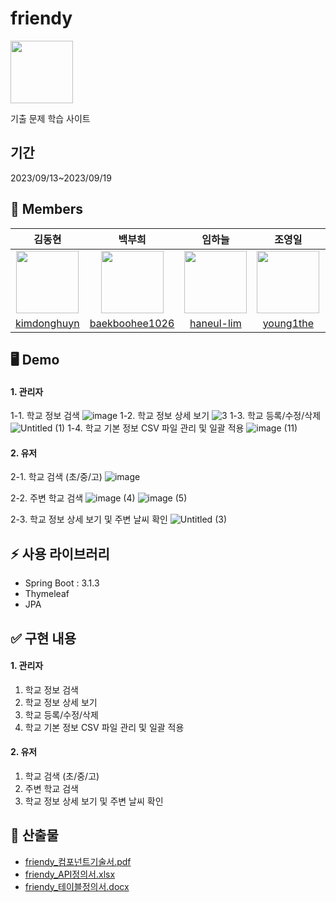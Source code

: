 # friendy
<img src="https://github.com/young1the/friendy/assets/86599495/159f29b0-1aff-4db3-b4b5-5179fba33fd5" width="100" height="100"/>

기출 문제 학습 사이트

## 기간

2023/09/13~2023/09/19

## 🐣 Members

|                                              김동현                                              |                                             백부희                                              |                                             임하늘                                              |                                             조영일                                              |                                             최세진                                              |
| :----------------------------------------------------------------------------------------------: | :---------------------------------------------------------------------------------------------: | :---------------------------------------------------------------------------------------------: | :---------------------------------------------------------------------------------------------: | :---------------------------------------------------------------------------------------------: |
|<img src="https://avatars.githubusercontent.com/u/131759439?v=4" width="100" height="100"/>|<img src="https://avatars.githubusercontent.com/u/139098189?v=4" width="100" height="100"/>|<img src="https://avatars.githubusercontent.com/u/80802839?v=4" width="100" height="100"/>|<img src="https://avatars.githubusercontent.com/u/86599495?v=4" width="100" height="100"/>|<img src="https://avatars.githubusercontent.com/u/136671151?v=4" width="100" height="100"/>|
|                           [kimdonghuyn](https://github.com/kimdonghuyn)                            |                            [baekboohee1026](https://github.com/baekboohee1026)                            |                             [haneul-lim](https://github.com/haneul-lim)                             |                               [young1the](https://github.com/young1the)          |                               [sejiniyam](https://github.com/sejiniyam)         |

## 🖥 Demo
#### 1. 관리자
1-1. 학교 정보 검색
![image](https://github.com/young1the/friendy/assets/86599495/651b6bab-c10d-4609-8b86-589b3a1ec532)
1-2. 학교 정보 상세 보기
![3](https://github.com/young1the/friendy/assets/86599495/f248d1d1-96a7-4e8d-8e17-058b57f7a805)
1-3. 학교 등록/수정/삭제
![Untitled (1)](https://github.com/young1the/friendy/assets/86599495/ce1070cc-4135-4d93-9561-c8e4bc439b43)
1-4. 학교 기본 정보 CSV 파일 관리 및 일괄 적용
![image (11)](https://github.com/young1the/friendy/assets/86599495/08f77cae-f2e8-4cb5-94d8-aabb23f0d7b7)

#### 2. 유저
2-1. 학교 검색 (초/중/고)
![image](https://github.com/young1the/friendy/assets/86599495/50a02c90-7fce-4195-ab0d-c885bccf5c7b)

2-2. 주변 학교 검색
![image (4)](https://github.com/young1the/friendy/assets/86599495/380c6cae-90a9-4c5f-9294-9aec30f82ffb)
![image (5)](https://github.com/young1the/friendy/assets/86599495/1af5d85f-b4a2-4eff-91a5-765ac9cbdf94)


2-3. 학교 정보 상세 보기 및 주변 날씨 확인
![Untitled (3)](https://github.com/young1the/friendy/assets/86599495/ba8ac502-5ac6-432c-bd6a-22b72bd39f5f)

## ⚡️ 사용 라이브러리

- Spring Boot : 3.1.3
- Thymeleaf
- JPA

## ✅ 구현 내용

#### 1. 관리자

1. 학교 정보 검색
2. 학교 정보 상세 보기
3. 학교 등록/수정/삭제
4. 학교 기본 정보 CSV 파일 관리 및 일괄 적용
   
#### 2. 유저

1. 학교 검색 (초/중/고)
2. 주변 학교 검색
3. 학교 정보 상세 보기 및 주변 날씨 확인

## 📕 산출물

- [friendy_컴포넌트기술서.pdf](https://github.com/young1the/friendy/files/12668695/friendy_.pdf)
- [friendy_API정의서.xlsx](https://github.com/young1the/friendy/files/12668699/friendy_API.xlsx)
- [friendy_테이블정의서.docx](https://github.com/young1the/friendy/files/12668698/friendy_.docx)
